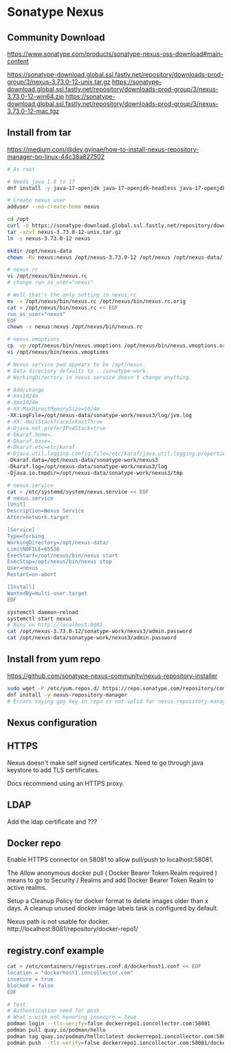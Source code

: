 # Sonatype Nexus

## Community Download

https://www.sonatype.com/products/sonatype-nexus-oss-download#main-content

https://sonatype-download.global.ssl.fastly.net/repository/downloads-prod-group/3/nexus-3.73.0-12-unix.tar.gz
https://sonatype-download.global.ssl.fastly.net/repository/downloads-prod-group/3/nexus-3.73.0-12-win64.zip
https://sonatype-download.global.ssl.fastly.net/repository/downloads-prod-group/3/nexus-3.73.0-12-mac.tgz

## Install from tar

https://medium.com/@dev.gyinae/how-to-install-nexus-repository-manager-on-linux-44c38a827502

```bash
# As root

# Needs java 1.8 to 17
dnf install -y java-17-openjdk java-17-openjdk-headless java-17-openjdk-devel

# Create nexus user
adduser --no-create-home nexus

cd /opt
curl -O https://sonatype-download.global.ssl.fastly.net/repository/downloads-prod-group/3/nexus-3.73.0-12-unix.tar.gz
tar -xzvf nexus-3.73.0-12-unix.tar.gz
ln -s nexus-3.73.0-12 nexus

mkdir /opt/nexus-data
chown -Rv nexus:nexus /opt/nexus-3.73.0-12 /opt/nexus /opt/nexus-data/

# nexus.rc
vi /opt/nexus/bin/nexus.rc
# change run_as_user="nexus"

# Well that's the only setting in nexus.rc
mv -v /opt/nexus/bin/nexus.rc /opt/nexus/bin/nexus.rc.orig
cat > /opt/nexus/bin/nexus.rc << EOF
run_as_user="nexus"
EOF
chown -v nexus:nexus /opt/nexus/bin/nexus.rc

# nexus.vmoptions
cp -vp /opt/nexus/bin/nexus.vmoptions /opt/nexus/bin/nexus.vmoptions.orig
vi /opt/nexus/bin/nexus.vmoptions

# Nexus service pwd appears to be /opt/nexus.
# Data directory defaults to ../sonatype-work.
# WorkingDirectory in nexus.service doesn't change anything.

# Add/change
#-Xms1024m
#-Xmx1024m
#-XX:MaxDirectMemorySize=1024m
-XX:LogFile=/opt/nexus-data/sonatype-work/nexus3/log/jvm.log
#-XX:-OmitStackTraceInFastThrow
#-Djava.net.preferIPv4Stack=true
#-Dkaraf.home=.
#-Dkaraf.base=.
#-Dkaraf.etc=etc/karaf
#-Djava.util.logging.config.file=/etc/karaf/java.util.logging.properties
-Dkaraf.data=/opt/nexus-data/sonatype-work/nexus3
-Dkaraf.log=/opt/nexus-data/sonatype-work/nexus3/log
-Djava.io.tmpdir=/opt/nexus-data/sonatype-work/nexus3/tmp

# nexus.service
cat > /etc/systemd/system/nexus.service << EOF
# nexus.service
[Unit]
Description=Nexus Service
After=network.target

[Service]
Type=forking
WorkingDirectory=/opt/nexus-data/
LimitNOFILE=65536
ExecStart=/opt/nexus/bin/nexus start
ExecStop=/opt/nexus/bin/nexus stop
User=nexus
Restart=on-abort

[Install]
WantedBy=multi-user.target
EOF

systemctl daemon-reload
systemctl start nexus
# Runs on http://localhost:8081
cat /opt/nexus-3.73.0-12/sonatype-work/nexus3/admin.password
cat /opt/nexus-data/sonatype-work/nexus3/admin.password
```

## Install from yum repo

https://github.com/sonatype-nexus-community/nexus-repository-installer

```bash
sudo wget -P /etc/yum.repos.d/ https://repo.sonatype.com/repository/community-hosted/rpm/sonatype-community.repo
dnf install -y nexus-repository-manager
# Errors saying gpg key in repo is not valid for nexus-repository-manager
```

## Nexus configuration

## HTTPS

Nexus doesn't make self signed certificates.
Need to go through java keystore to add TLS certificates.

Docs recommend using an HTTPS proxy.

## LDAP

Add the ldap certificate and ???

## Docker repo

Enable HTTPS connector on 58081 to allow pull/push to localhost:58081.

The Allow anonymous docker pull ( Docker Bearer Token Realm required ) means to go to
Security / Realms and add Docker Bearer Token Realm to active realms.

Setup a Cleanup Policy for docker format to delete images older than x days.
A cleanup unused docker image labels task is configured by default.

Nexus path is not usable for docker.
http://localhost:8081/repository/docker-repo1/

## registry.conf example

```bash
cat > /etc/containers/registries.conf.d/dockerhost1.conf << EOF
location = "dockerhost1.ioncollector.com"
insecure = true
blocked = false
EOF
```

```bash
# Test
# Authentication need for push
# What's with not honoring insecure = true
podman login --tls-verify=false dockerrepo1.ioncollector.com:58081
podman pull quay.io/podman/hello
podman tag quay.io/podman/hello:latest dockerrepo1.ioncollector.com:58081/docker-repo1/hello:latest
podman push --tls-verify=false dockerrepo1.ioncollector.com:58081/docker-repo1/hello:latest
```
